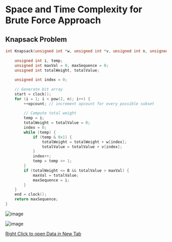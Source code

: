 # Space and Time Complexity for Brute Force Approach

## Knapsack Problem
```c
int Knapsack(unsigned int *w, unsigned int *v, unsigned int n, unsigned int B) {
    
    unsigned int i, temp;
    unsigned int maxVal = 0, maxSequence = 0;
    unsigned int totalWeight, totalValue;
    
    unsigned int index = 0;
    
    // Generate bit array
    start = clock();
    for (i = 1; i < pow(2, n); i++) {
        ++opcount; // increment opcount for every possible subset
        
        // Compute total weight
        temp = i;
        totalWeight = totalValue = 0;
        index = 0;
        while (temp) {
            if (temp & 0x1) {
                totalWeight = totalWeight + w[index];
                totalValue = totalValue + v[index];
            }
            index++;
            temp = temp >> 1;
        }
        if (totalWeight <= B && totalValue > maxVal) {
            maxVal = totalValue;
            maxSequence = i;
        }
    }
    end = clock();
    return maxSequence;
}

```

![image](https://github.com/sam-trg/daa-lab/assets/90459209/f11d9a8a-7524-40ef-985a-459a77667309)

![image](https://github.com/sam-trg/daa-lab/assets/90459209/1caf3fcf-45ad-4e43-8e6d-395d19899a51)


[Right Click to open Data in New Tab](https://learnermanipal-my.sharepoint.com/:x:/r/personal/samarth_mitblr2022_learner_manipal_edu/Documents/DAA-LAB.xlsx?d=w5297308de2a242258f09dad285d6c59e&csf=1&web=1&e=LQoUTy&nav=MTVfezkzMzJCRDczLTg3MTgtNDk4Qy04RUJBLUQ1RDU5QUNCQjhDN30)

